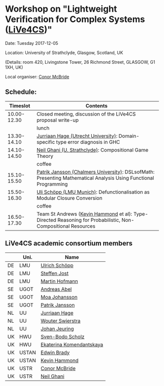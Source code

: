 # Workshop on "Lightweight Verification for Complex Systems ([LiVe4CS](index.html))"

Date: Tuesday 2017-12-05

Location: University of Strathclyde, Glasgow, Scotland, UK

(Details: room 420, Livingstone Tower, 26 Richmond Street, GLASGOW, G1 1XH, UK)

Local organiser: [Conor McBride](https://www.strath.ac.uk/staff/mcbrideconordr/)

## Schedule:

| Timeslot    | Contents |
| ----------- | -------------------- |
| 10.00-12.30 | Closed meeting, discussion of the LiVe4CS proposal write-up
|             | lunch
| 13.30-14.10 | [Jurriaan Hage (Utrecht University)](http://www.cs.uu.nl/staff/jur.html): Domain-specific type error diagnosis in GHC
| 14.10-14.50 | [Neil Ghani (U. Strathclyde)](https://www.strath.ac.uk/staff/ghanineilprof/): Compositional Game Theory
|             | coffee
| 15.10-15.50 | [Patrik Jansson (Chalmers University)](https://www.chalmers.se/en/Staff/Pages/patrik-jansson.aspx): DSLsofMath: Presenting Mathematical Analysis Using Functional Programming
| 15.50-16.30 | [Uli Schöpp (LMU Munich)](https://www.tcs.ifi.lmu.de/people/ulrich-schoepp): Defunctionalisation as Modular Closure Conversion
|             | coffee
| 16.50-17.30 | Team St Andrews ([Kevin Hammond](https://kh.host.cs.st-andrews.ac.uk/Home/Home.html) et al): Type-Directed Reasoning for Probabilistic, Non-Compositional Resources


## LiVe4CS academic consortium members

|    | Uni.  | Name
| -- | ----  | ------------------------- |
| DE | LMU   | [Ulrich Schöpp](https://www.tcs.ifi.lmu.de/people/ulrich-schoepp)             |
| DE | LMU   | [Steffen Jost](https://www.tcs.ifi.lmu.de/mitarbeiter/steffen-jost)           |
| DE | LMU   | [Martin Hofmann](https://www.tcs.ifi.lmu.de/mitarbeiter/martin-hofmann)       |
| SE | UGOT  | [Andreas Abel](http://www.cse.chalmers.se/~abela/)                            |
| SE | UGOT  | [Moa Johansson](http://www.cse.chalmers.se/~jomoa/)                           |
| SE | UGOT  | [Patrik Jansson](https://www.chalmers.se/en/Staff/Pages/patrik-jansson.aspx)  |
| NL | UU    | [Jurriaan Hage](http://www.cs.uu.nl/staff/jur.html)                           |
| NL | UU    | [Wouter Swierstra](https://www.uu.nl/staff/WSSwierstra/0)                     |
| NL | UU    | [Johan Jeuring](http://www.staff.science.uu.nl/~jeuri101/homepage/)           |
| UK | HWU   | [Sven-Bodo Scholz](https://www.hw.ac.uk/schools/mathematical-computer-sciences/staff-directory/sven-bodo-scholz.htm)  |
| UK | HWU   | [Ekaterina Komendantskaya](http://www.macs.hw.ac.uk/~ek19/)                   | coordinator
| UK | USTAN | [Edwin Brady](https://www.cs.st-andrews.ac.uk/directory/person?id=eb)         |
| UK | USTAN | [Kevin Hammond](https://kh.host.cs.st-andrews.ac.uk/Home/Home.html)           |
| UK | USTR  | [Conor McBride](https://www.strath.ac.uk/staff/mcbrideconordr/)               | local organiser
| UK | USTR  | [Neil Ghani](https://www.strath.ac.uk/staff/ghanineilprof/)                   |
